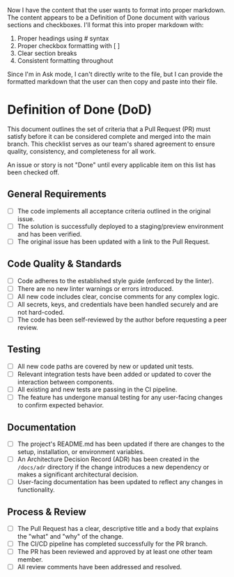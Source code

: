 Now I have the content that the user wants to format into proper markdown. The content appears to be a Definition of Done document with various sections and checkboxes. I'll format this into proper markdown with:

1. Proper headings using # syntax
2. Proper checkbox formatting with [ ] 
3. Clear section breaks
4. Consistent formatting throughout

Since I'm in Ask mode, I can't directly write to the file, but I can provide the formatted markdown that the user can then copy and paste into their file.

# Definition of Done (DoD)

This document outlines the set of criteria that a Pull Request (PR) must satisfy before it can be considered complete and merged into the main branch. This checklist serves as our team's shared agreement to ensure quality, consistency, and completeness for all work.

An issue or story is not "Done" until every applicable item on this list has been checked off.

## General Requirements

- [ ] The code implements all acceptance criteria outlined in the original issue.
- [ ] The solution is successfully deployed to a staging/preview environment and has been verified.
- [ ] The original issue has been updated with a link to the Pull Request.

## Code Quality & Standards

- [ ] Code adheres to the established style guide (enforced by the linter).
- [ ] There are no new linter warnings or errors introduced.
- [ ] All new code includes clear, concise comments for any complex logic.
- [ ] All secrets, keys, and credentials have been handled securely and are not hard-coded.
- [ ] The code has been self-reviewed by the author before requesting a peer review.

## Testing

- [ ] All new code paths are covered by new or updated unit tests.
- [ ] Relevant integration tests have been added or updated to cover the interaction between components.
- [ ] All existing and new tests are passing in the CI pipeline.
- [ ] The feature has undergone manual testing for any user-facing changes to confirm expected behavior.

## Documentation

- [ ] The project's README.md has been updated if there are changes to the setup, installation, or environment variables.
- [ ] An Architecture Decision Record (ADR) has been created in the `/docs/adr` directory if the change introduces a new dependency or makes a significant architectural decision.
- [ ] User-facing documentation has been updated to reflect any changes in functionality.

## Process & Review

- [ ] The Pull Request has a clear, descriptive title and a body that explains the "what" and "why" of the change.
- [ ] The CI/CD pipeline has completed successfully for the PR branch.
- [ ] The PR has been reviewed and approved by at least one other team member.
- [ ] All review comments have been addressed and resolved.